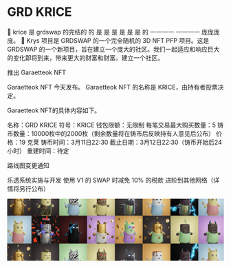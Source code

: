 # GRD KRICE

🎂 krice 是 grdswap 的完结的 的 是 是 是 是 是 是 的 一一一一 一一一一 庞庞庞庞。 🎂 Krys 项目是 GRDSWAP 的一个完全随机的 3D NFT PFP 项目。这是 GRDSWAP 的一个新项目，旨在建立一个庞大的社区。我们一起适应和响应巨大的变化即将到来，带来更大的财富和财富。建立一个社区。

推出 Garaetteok NFT

Garaetteok NFT 今天发布。
Garaetteok NFT 的名称是 KRICE，由持有者投票决定。

Garaetteok NFT的具体内容如下。

名称：GRD KRICE
符号：KRICE
钱包限额：无限制
每笔交易最大购买数量：5
铸币数量：10000枚中的2000枚（剩余数量将在铸币后反映持有人意见后公布）
价格：19 克莱
铸币时间：3月11日22:30
截止日期：3月12日22:30（铸币开始后24小时）
重建时间：待定

路线图变更通知

乐透系统实施与开发
使用 V1 的 SWAP 时减免 10% 的税款
进阶到其他网络（详情将另行公布）

![nft](unnamed.png)
